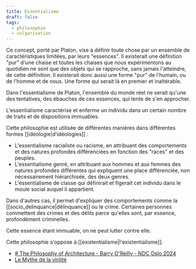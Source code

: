 ```yaml
---
title: Essentialisme
draft: false
tags:
  - philosophie
  - vulgarisation
---
```


Ce concept, porté par Platon, vise à définir toute chose par un ensemble de caractéristiques limitées, par leurs "essences". Il existerait une définition "pur" d'une chaise et toutes les chaises que nous expérimentons au quotidien ne sont que des objets qui se rapproche, sans jamais l'atteindre, de cette définition. Il existerait donc aussi une forme "pur" de l'humain, ou de l'homme et de nous. Une forme qui serait là en premier et inaltérable.

Dans l'essentialisme de Platon, l'ensemble du monde réel ne serait qu'une des tentatives, des ébauches de ces essences, qui tente de s'en approcher.

L'essentialisme caractérise et enferme un individu dans un certain nombre de traits et de dispositions immuables.

Cette philosophie est utilisée de différentes manières dans différentes formes [[ideologie|d’idéologies]] :

- L'essentialisme racialiste ou racisme, en attribuant des comportements et des natures profondes différenciées en fonction des "races" et des peuples.
- L'essentialisme genré, en attribuant aux hommes et aux femmes des natures profondes différentes qui expliquent une place différenciée, non nécessairement hiérarchisée, des deux genres.
- L'essentialisme de classe qui définirait et figerait cet individu dans le moule social auquel il appartient.

Dans d'autres cas, il permet d'expliquer des comportements comme la [[socio_delinquance|délinquance]] ou le crime. Certaines personnes commettent des crimes et des délits parce qu'elles sont, par essence, profondément criminelles.

Cette essence étant immuable, on ne peut lutter contre elle.

Cette philosophie s'oppose à [[existentialisme|l'existentialisme]].

- [# The Philosophy of Architecture - Barry O'Reilly - NDC Oslo 2024](https://www.youtube.com/watch?v=H8ZOp8ayluU)
- [Le Mythe de la virilité](https://www.babelio.com/livres/Gazale-Le-Mythe-de-la-virilite/992131)
